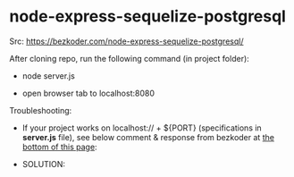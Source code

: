 # node-express-sequelize-postgresql
Src: https://bezkoder.com/node-express-sequelize-postgresql/

After cloning repo, run the following command (in project folder):

* node server.js

* open browser tab to localhost:8080


Troubleshooting:

* If your project works on localhost:// + ${PORT}  (specifications in <b>server.js</b> file), see below comment & response from bezkoder at <a href="https://bezkoder.com/node-express-sequelize-postgresql/">the bottom of this page</a>:

<!-- "pullakissa
April 8, 2020 at 8:40 am
Thank you so much for these tutorials, bezkoder! I am a newbie in fullstack, but I followed this guide for back-end and this (https://github.com/bezkoder/react-crud-web-api) for front-end. Everything is working great on localhost.

However, when I try to access the site from local area network or internet, the back-end connection does not seem to work due to CORS. My web browser console prints this error:

Cross-Origin Request Blocked: The Same Origin Policy disallows reading the remote resource at http://localhost:8080/api/tutorials. (Reason: CORS request did not succeed).

I have looked through hours of different tutorials, but I still seem to get the same error. Could you please help me? 🙂" -->

* SOLUTION:
<!--
bezkoder
April 8, 2020 at 10:23 am
Hi, just comment (disable) this line:

app.use(cors(corsOptions)); -->
